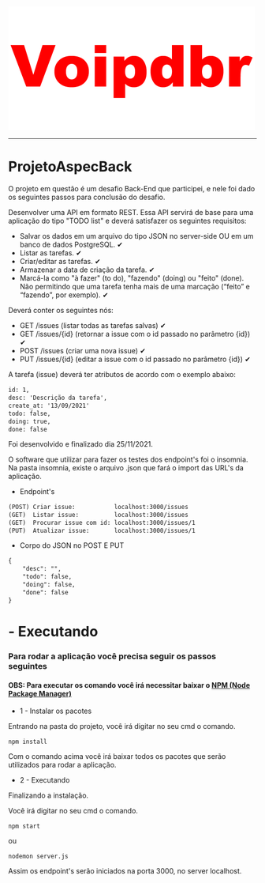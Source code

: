 <img src="./images/voip.gif" width="500px"/>

---

# ProjetoAspecBack

O projeto em questão é um desafio Back-End que participei, e nele foi dado os seguintes passos para conclusão do desafio.

Desenvolver uma API em formato REST. Essa API servirá de base para uma aplicação do
tipo "TODO list" e deverá satisfazer os seguintes requisitos:

- Salvar os dados em um arquivo do tipo JSON no server-side OU em um banco de dados 
PostgreSQL. ✔
- Listar as tarefas. ✔
- Criar/editar as tarefas. ✔
- Armazenar a data de criação da tarefa. ✔
- Marcá-la como "à fazer" (to do), "fazendo" (doing) ou "feito" (done). Não permitindo que
uma tarefa tenha mais de uma marcação (“feito” e “fazendo”, por exemplo). ✔

Deverá conter os seguintes nós:
- GET /issues (listar todas as tarefas salvas) ✔
- GET /issues/{id} (retornar a issue com o id passado no parâmetro {id}) ✔
- POST /issues (criar uma nova issue) ✔
- PUT /issues/{id} (editar a issue com o id passado no parâmetro {id}) ✔

A tarefa (issue) deverá ter atributos de acordo com o exemplo abaixo:

```
id: 1,
desc: 'Descrição da tarefa',
create_at: '13/09/2021'
todo: false,
doing: true,
done: false
```

Foi desenvolvido e finalizado dia 25/11/2021.

O software que utilizar para fazer os testes dos endpoint's foi o insomnia.
Na pasta insomnia, existe o arquivo .json que fará o import das URL's da aplicação.


- Endpoint's

```
(POST) Criar issue:           localhost:3000/issues
(GET)  Listar issue:          localhost:3000/issues
(GET)  Procurar issue com id: localhost:3000/issues/1
(PUT)  Atualizar issue:       localhost:3000/issues/1
```

- Corpo do JSON no POST E PUT

```
{
	"desc": "",
	"todo": false,
	"doing": false,
	"done": false
}
```

# - Executando

### Para rodar a aplicação você precisa seguir os passos seguintes

#### OBS: Para executar os comando você irá necessitar baixar o <a href="https://nodejs.org/en/">NPM (Node Package Manager)</a>

- 1 - Instalar os pacotes

Entrando na pasta do projeto, você irá digitar no seu cmd o comando.

```
npm install
```

Com o comando acima você irá baixar todos os pacotes que serão utilizados para rodar a aplicação.

- 2 - Executando

Finalizando a instalação.

Você irá digitar no seu cmd o comando.

```
npm start
```

ou 

```
nodemon server.js
```

Assim os endpoint's serão iniciados na porta 3000, no server localhost.
